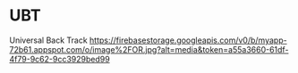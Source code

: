 # UBT
Universal Back Track
https://firebasestorage.googleapis.com/v0/b/myapp-72b61.appspot.com/o/image%2FOR.jpg?alt=media&token=a55a3660-61df-4f79-9c62-9cc3929bed99
